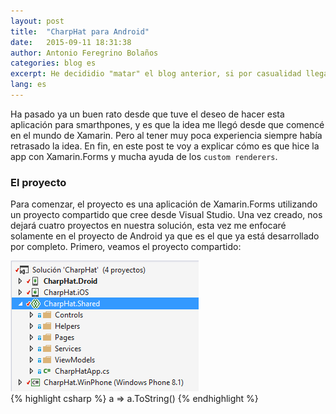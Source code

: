 ```yaml
---
layout: post
title:  "CharpHat para Android"
date:   2015-09-11 18:31:38
author: Antonio Feregrino Bolaños
categories: blog es
excerpt: He decididio "matar" el blog anterior, si por casualidad llegan a blog.fferegrino.org, encontrarán que ya no es lo que era antes. He decidido dividir el contenido y si llegaron acá buscando cosas técnicas este es el lugar indicado.
lang: es
---
```

Ha pasado ya un buen rato desde que tuve el deseo de hacer esta aplicación para smarthpones, y es que la idea me llegó desde que comencé en el mundo de Xamarin. Pero al tener muy poca experiencia siempre había retrasado la idea. En fin, en este post te voy a explicar cómo es que hice la app con Xamarin.Forms y mucha ayuda de los `custom renderers`.  
  
### El proyecto  
Para comenzar, el proyecto es una aplicación de Xamarin.Forms utilizando un proyecto compartido que cree desde Visual Studio. Una vez creado, nos dejará cuatro proyectos en nuestra solución, esta vez me enfocaré solamente en el proyecto de Android ya que es el que ya está desarrollado por completo. Primero, veamos el proyecto compartido:

<div class="pure-g">
    <div class="pure-u-8-24">
	<img src="/postimages/charphat-android/shared-capture.png" />
	</div>
    <div class="pure-u-16-24">
{% highlight csharp %}
a => a.ToString()
{% endhighlight %}
	</div>
</div>  
